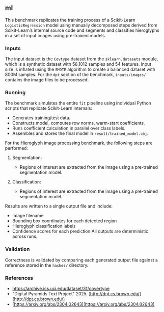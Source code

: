 ## ml

This benchmark replicates the training process of a Scikit-Learn
`LogisticRegression` model using manually decomposed steps derived from
Scikit-Learn’s internal source code and segments and classifies hieroglyphs in
a set of input images using pre-trained models.

### Inputs

The input dataset is the `Covtype` dataset from the `sklearn.datasets` module, which is a synthetic dataset with 58.1012 samples and 54 features.
Input size is inflated using the `SMOTE` algorithm to create a balanced dataset with 800M samples.
For the `dpt` section of the benchmark, `inputs/images/` contains the image files to be processed.

### Running

The benchmark simulates the entire `fit` pipeline using individual Python scripts that replicate Scikit-Learn internals:
- Generates training/test data.
- Constructs model, computes row norms, warm-start coefficients.
- Runs coefficient calculation in parallel over class labels.
- Assembles and stores the final model in `result/trained_model.obj`.

For the Hieroglyph image processing benchmark, the following steps are performed:

1. Segmentation:
   -  Regions of interest are extracted from the image using a pre-trained segmentation model.
  
2. Classification:
   -  Regions of interest are extracted from the image using a pre-trained segmentation model.

Results are written to a single output file and include:
- Image filename
- Bounding box coordinates for each detected region
- Hieroglyph classification labels
- Confidence scores for each prediction
All outputs are deterministic across runs.

### Validation

Correctness is validated by comparing each generated output file against a reference stored in the `hashes/` directory.

### References

- https://archive.ics.uci.edu/dataset/31/covertype
- "Digital Pyramids Text Project" 2025. [http://dpt.cs.brown.edu/](http://dpt.cs.brown.edu/)
- [https://arxiv.org/abs/2304.02643](https://arxiv.org/abs/2304.02643)
